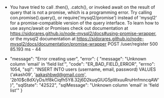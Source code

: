 - You have tried to call .then(), .catch(), or invoked await on the result of query that is not a promise, which is a programming error. Try calling con.promise().query(), or require('mysql2/promise') instead of 'mysql2' for a promise-compatible version of the query interface. To learn how to use async/await or Promises check out documentation at https://sidorares.github.io/node-mysql2/docs#using-promise-wrapper, or the mysql2 documentation at https://sidorares.github.io/node-mysql2/docs/documentation/promise-wrapper
POST /user/register 500 85.193 ms - 44

- 
    "message": "Error creating user",
    "error": {
        "message": "Unknown column 'email' in 'field list'",
        "code": "ER_BAD_FIELD_ERROR",
        "errno": 1054,
        "sql": "INSERT INTO users (username, email, password) VALUES ('akash09', 'aakashbwd@gmail.com', '$2b$10$c8dX/yDs/tf8kCiqfh5Y8.32j6D2kuqGlUG5pWxuuRruHnfmncqAW')",
        "sqlState": "42S22",
        "sqlMessage": "Unknown column 'email' in 'field list'"
    }


    